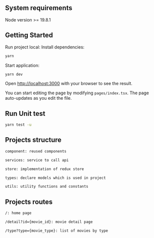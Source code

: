 ## System requirements

Node version >= 19.8.1

## Getting Started

Run project local:
Install dependencies:

```bash
yarn
```

Start application:

```bash
yarn dev
```

Open [http://localhost:3000](http://localhost:3000) with your browser to see the result.

You can start editing the page by modifying `pages/index.tsx`. The page auto-updates as you edit the file.

## Run Unit test

```bash
yarn test -u
```

## Projects structure

```bash
component: reused components
```

```bash
services: service to call api
```

```bash
store: implementation of redux store
```

```bash
types: declare models which is used in project
```

```bash
utils: utility functions and constants
```

## Projects routes

```bash
/: home page
```

```bash
/detail?id={movie_id}: movie detail page
```

```bash
/type?type={movie_type}: list of movies by type
```
